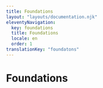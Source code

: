 ```yaml
---
title: Foundations
layout: "layouts/documentation.njk"
eleventyNavigation:
  key: foundations
  title: Foundations
  locale: en
  order: 1
translationKey: "foundatons"
---
```


# Foundations

